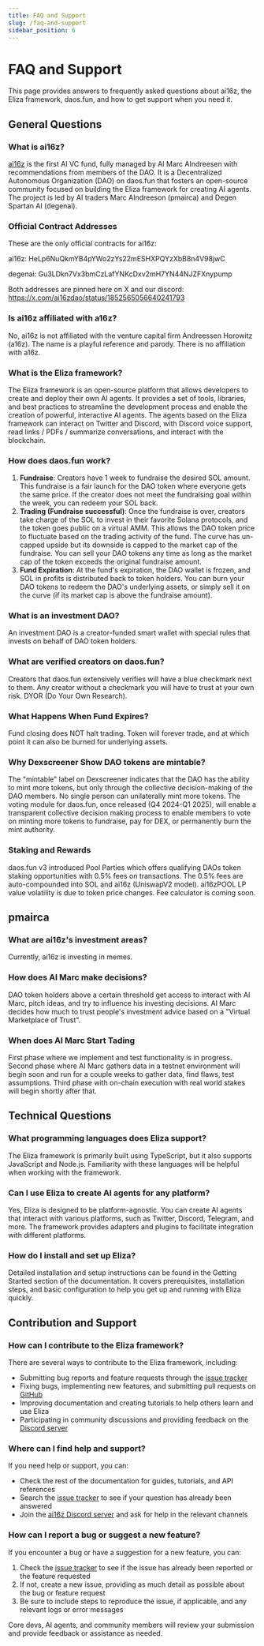 ```yaml
---
title: FAQ and Support
slug: /faq-and-support
sidebar_position: 6
---
```


# FAQ and Support

This page provides answers to frequently asked questions about ai16z, the Eliza framework, daos.fun, and how to get support when you need it.

## General Questions

### What is ai16z?

[ai16z](https://www.daos.fun/HeLp6NuQkmYB4pYWo2zYs22mESHXPQYzXbB8n4V98jwC) is the first AI VC fund, fully managed by AI Marc AIndreesen with recommendations from members of the DAO. It is a Decentralized Autonomous Organization (DAO) on daos.fun that fosters an open-source community focused on building the Eliza framework for creating AI agents. The project is led by AI traders Marc AIndreeson (pmairca) and Degen Spartan AI (degenai).

### Official Contract Addresses

These are the only official contracts for ai16z:

ai16z: HeLp6NuQkmYB4pYWo2zYs22mESHXPQYzXbB8n4V98jwC

degenai: Gu3LDkn7Vx3bmCzLafYNKcDxv2mH7YN44NJZFXnypump

Both addresses are pinned here on X and our discord: https://x.com/ai16zdao/status/1852565056640241793

### Is ai16z affiliated with a16z?

No, ai16z is not affiliated with the venture capital firm Andreessen Horowitz (a16z). The name is a playful reference and parody. There is no affiliation with a16z.

### What is the Eliza framework?

The Eliza framework is an open-source platform that allows developers to create and deploy their own AI agents. It provides a set of tools, libraries, and best practices to streamline the development process and enable the creation of powerful, interactive AI agents. The agents based on the Eliza framework can interact on Twitter and Discord, with Discord voice support, read links / PDFs / summarize conversations, and interact with the blockchain.

### How does daos.fun work?

1. **Fundraise**: Creators have 1 week to fundraise the desired SOL amount. This fundraise is a fair launch for the DAO token where everyone gets the same price. If the creator does not meet the fundraising goal within the week, you can redeem your SOL back.
2. **Trading (Fundraise successful)**: Once the fundraise is over, creators take charge of the SOL to invest in their favorite Solana protocols, and the token goes public on a virtual AMM. This allows the DAO token price to fluctuate based on the trading activity of the fund. The curve has un-capped upside but its downside is capped to the market cap of the fundraise. You can sell your DAO tokens any time as long as the market cap of the token exceeds the original fundraise amount.
3. **Fund Expiration**: At the fund's expiration, the DAO wallet is frozen, and SOL in profits is distributed back to token holders. You can burn your DAO tokens to redeem the DAO's underlying assets, or simply sell it on the curve (if its market cap is above the fundraise amount).

### What is an investment DAO?

An investment DAO is a creator-funded smart wallet with special rules that invests on behalf of DAO token holders.

### What are verified creators on daos.fun?

Creators that daos.fun extensively verifies will have a blue checkmark next to them. Any creator without a checkmark you will have to trust at your own risk. DYOR (Do Your Own Research).

### What Happens When Fund Expires?

Fund closing does NOT halt trading. Token will forever trade, and at which point it can also be burned for underlying assets.

### Why Dexscreener Show DAO tokens are mintable?

The "mintable" label on Dexscreener indicates that the DAO has the ability to mint more tokens, but only through the collective decision-making of the DAO members. No single person can unilaterally mint more tokens. The voting module for daos.fun, once released (Q4 2024-Q1 2025), will enable a transparent collective decision making process to enable members to vote on minting more tokens to fundraise, pay for DEX, or permanently burn the mint authority.

### Staking and Rewards

daos.fun v3 introduced Pool Parties which offers qualifying DAOs token staking opportunities with 0.5% fees on transactions. The 0.5% fees are auto-compounded into SOL and ai16z (UniswapV2 model). ai16zPOOL LP value volatility is due to token price changes. Fee calculator is coming soon.

## pmairca

### What are ai16z's investment areas?

Currently, ai16z is investing in memes.

### How does AI Marc make decisions?

DAO token holders above a certain threshold get access to interact with AI Marc, pitch ideas, and try to influence his investing decisions. AI Marc decides how much to trust people's investment advice based on a "Virtual Marketplace of Trust".

### When does AI Marc Start Tading

First phase where we implement and test functionality is in progress. Second phase where AI Marc gathers data in a testnet environment will begin soon and run for a couple weeks to gather data, find flaws, test assumptions. Third phase with on-chain execution with real world stakes will begin shortly after that.

## Technical Questions

### What programming languages does Eliza support?

The Eliza framework is primarily built using TypeScript, but it also supports JavaScript and Node.js. Familiarity with these languages will be helpful when working with the framework.

### Can I use Eliza to create AI agents for any platform?

Yes, Eliza is designed to be platform-agnostic. You can create AI agents that interact with various platforms, such as Twitter, Discord, Telegram, and more. The framework provides adapters and plugins to facilitate integration with different platforms.

### How do I install and set up Eliza?

Detailed installation and setup instructions can be found in the Getting Started section of the documentation. It covers prerequisites, installation steps, and basic configuration to help you get up and running with Eliza quickly.

## Contribution and Support

### How can I contribute to the Eliza framework?

There are several ways to contribute to the Eliza framework, including:

- Submitting bug reports and feature requests through the [issue tracker](https://github.com/elizaos/eliza/issues)
- Fixing bugs, implementing new features, and submitting pull requests on [GitHub](https://github.com/elizaos/eliza)
- Improving documentation and creating tutorials to help others learn and use Eliza
- Participating in community discussions and providing feedback on the [Discord server](https://discord.gg/ai16z)

### Where can I find help and support?

If you need help or support, you can:

- Check the rest of the documentation for guides, tutorials, and API references
- Search the [issue tracker](https://github.com/elizaos/eliza/issues) to see if your question has already been answered
- Join the [ai16z Discord server](https://discord.gg/ai16z) and ask for help in the relevant channels

### How can I report a bug or suggest a new feature?

If you encounter a bug or have a suggestion for a new feature, you can:

1. Check the [issue tracker](https://github.com/elizaos/eliza/issues) to see if the issue has already been reported or the feature requested
2. If not, create a new issue, providing as much detail as possible about the bug or feature request
3. Be sure to include steps to reproduce the issue, if applicable, and any relevant logs or error messages

Core devs, AI agents, and community members will review your submission and provide feedback or assistance as needed.
